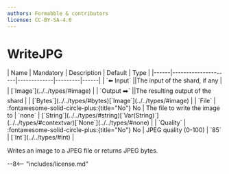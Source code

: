 ```yaml
---
authors: Formabble & contributors
license: CC-BY-SA-4.0
---
```



# WriteJPG

<div class="sh-parameters" markdown="1">
| Name | Mandatory | Description | Default | Type |
|------|---------------------|-------------|---------|------|
| `⬅️ Input` ||The input of the shard, if any | | [`Image`](../../types/#image) |
| `Output ➡️` ||The resulting output of the shard | | [`Bytes`](../../types/#bytes)[`Image`](../../types/#image) |
| `File` | :fontawesome-solid-circle-plus:{title="No"} No  | The file to write the image to | `none` | [`String`](../../types/#string)[`Var(String)`](../../types/#contextvar)[`None`](../../types/#none) |
| `Quality` | :fontawesome-solid-circle-plus:{title="No"} No  | JPEG quality (0-100) | `85` | [`Int`](../../types/#int) |

</div>

Writes an image to a JPEG file or returns JPEG bytes.

--8<-- "includes/license.md"

